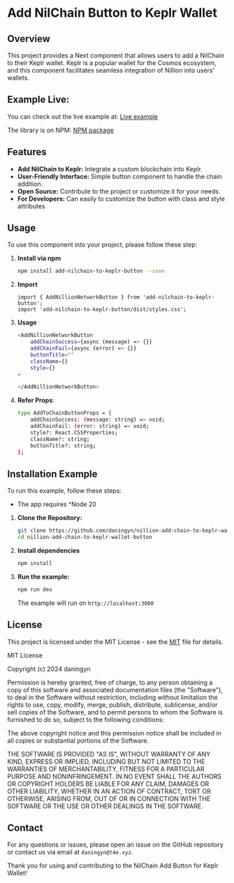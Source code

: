 # Add NilChain Button to Keplr Wallet

## Overview

This project provides a Next component that allows users to add a NilChain to their Keplr wallet. Keplr is a popular wallet for the Cosmos ecosystem, and this component facilitates seamless integration of Nillion into users' wallets.

## Example Live:

You can check out the live example at: [Live example](https://add-nilchain-example.daningyn.xyz/)

The library is on NPM: [NPM package](https://www.npmjs.com/package/add-nilchain-to-keplr-button)

## Features

- **Add NilChain to Keplr:** Integrate a custom blockchain into Keplr.
- **User-Friendly Interface:** Simple button component to handle the chain addition.
- **Open Source:** Contribute to the project or customize it for your needs.
- **For Developers:** Can easily to customize the button with class and style attributes

## Usage

To use this component into your project, please follow these step:

1. **Install via npm**

    ```bash
    npm install add-nilchain-to-keplr-button --save
    ```

2. **Import**

    ```
    import { AddNillionNetworkButton } from 'add-nilchain-to-keplr-button';
    import 'add-nilchain-to-keplr-button/dist/styles.css';
    ```

3. **Usage**

    ```bash
    <AddNillionNetworkButton
        addChainSuccess={async (message) => {}}
        addChainFail={async (error) => {}}
        buttonTitle=""
        className={}
        style={}
    >

    </AddNillionNetworkButton>
    ```

4. **Refer Props**:

    ```bash
    type AddToChainButtonProps = {
        addChainSuccess: (message: string) => void;
        addChainFail: (error: string) => void;
        style?: React.CSSProperties;
        className?: string;
        buttonTitle?: string;
    };
    ```
    

## Installation Example

To run this example, follow these steps:

- The app requires ^Node 20

1. **Clone the Repository:**

    ```bash
    git clone https://github.com/daningyn/nillion-add-chain-to-keplr-wallet-button.git
    cd nillion-add-chain-to-keplr-wallet-button
    ```

2. **Install dependencies**

    ```bash
    npm install
    ```

3. **Run the example:**

    ```bash
    npm run dev
    ```

    The example will run on `http://localhost:3000`


## License

This project is licensed under the MIT License - see the [MIT](https://choosealicense.com/licenses/mit/) file for details.

MIT License

Copyright (c) 2024 daningyn

Permission is hereby granted, free of charge, to any person obtaining a copy
of this software and associated documentation files (the "Software"), to deal
in the Software without restriction, including without limitation the rights
to use, copy, modify, merge, publish, distribute, sublicense, and/or sell
copies of the Software, and to permit persons to whom the Software is
furnished to do so, subject to the following conditions:

The above copyright notice and this permission notice shall be included in all
copies or substantial portions of the Software.

THE SOFTWARE IS PROVIDED "AS IS", WITHOUT WARRANTY OF ANY KIND, EXPRESS OR
IMPLIED, INCLUDING BUT NOT LIMITED TO THE WARRANTIES OF MERCHANTABILITY,
FITNESS FOR A PARTICULAR PURPOSE AND NONINFRINGEMENT. IN NO EVENT SHALL THE
AUTHORS OR COPYRIGHT HOLDERS BE LIABLE FOR ANY CLAIM, DAMAGES OR OTHER
LIABILITY, WHETHER IN AN ACTION OF CONTRACT, TORT OR OTHERWISE, ARISING FROM,
OUT OF OR IN CONNECTION WITH THE SOFTWARE OR THE USE OR OTHER DEALINGS IN THE
SOFTWARE.

## Contact

For any questions or issues, please open an issue on the GitHub repository or contact us via email at `daningyn@t4e.xyz`.

Thank you for using and contributing to the NilChain Add Button for Keplr Wallet!